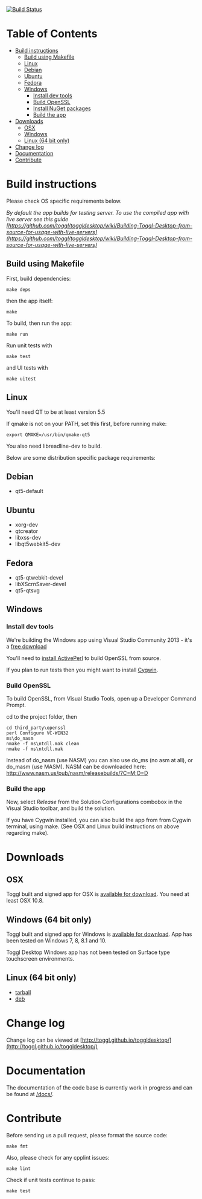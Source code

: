 
[![Build Status](https://travis-ci.org/toggl/toggldesktop.png)](https://travis-ci.org/toggl/toggldesktop)

Table of Contents
=================

  * [Build instructions](#build-instructions)
    * [Build using Makefile](#build-using-makefile)
    * [Linux](#linux)
    * [Debian](#debian)
    * [Ubuntu](#ubuntu)
    * [Fedora](#fedora)
    * [Windows](#windows)
      * [Install dev tools](#install-dev-tools)
      * [Build OpenSSL](#build-openssl)
      * [Install NuGet packages](#install-nuget-packages)
      * [Build the app](#build-the-app)
  * [Downloads](#downloads)
    * [OSX](#osx)
    * [Windows](#windows-1)
    * [Linux (64 bit only)](#linux-64-bit-only)
  * [Change log](#change-log)
  * [Documentation](#documentation)
  * [Contribute](#contribute)


# Build instructions

Please check OS specific requirements below.

_By default the app builds for testing server. To use the compiled app with live server see this guide [https://github.com/toggl/toggldesktop/wiki/Building-Toggl-Desktop-from-source-for-usage-with-live-servers](https://github.com/toggl/toggldesktop/wiki/Building-Toggl-Desktop-from-source-for-usage-with-live-servers)_

## Build using Makefile

First, build dependencies:
```
make deps
```
then the app itself:
```
make
```

To build, then run the app:
```
make run
```

Run unit tests with
```
make test
```
and UI tests with
```
make uitest
```

## Linux

You'll need QT to be at least version 5.5

If qmake is not on your PATH, set this first, before running make:

```
export QMAKE=/usr/bin/qmake-qt5
```

You also need libreadline-dev to build.

Below are some distribution specific package requirements:

## Debian

* qt5-default

## Ubuntu

* xorg-dev
* qtcreator
* libxss-dev
* libqt5webkit5-dev

## Fedora

* qt5-qtwebkit-devel
* libXScrnSaver-devel
* qt5-qtsvg

## Windows

### Install dev tools

We're building the Windows app using Visual Studio Community 2013 - it's a [free download](https://www.visualstudio.com/en-us/products/visual-studio-community-vs.aspx)

You'll need to [install ActivePerl](http://www.activestate.com/activeperl/downloads) to build OpenSSL from source.

If you plan to run tests then you might want to install [Cygwin](https://www.cygwin.com/).

### Build OpenSSL

To build OpenSSL, from Visual Studio Tools, open up a Developer Command Prompt.

cd to the project folder, then

```
cd third_party\openssl
perl Configure VC-WIN32
ms\do_nasm
nmake -f ms\ntdll.mak clean
nmake -f ms\ntdll.mak 
```

Instead of do_nasm (use NASM) you can also use do_ms (no asm at all), or do_masm (use MASM). 
NASM can be downloaded here: http://www.nasm.us/pub/nasm/releasebuilds/?C=M;O=D

### Build the app

Now, select *Release* from the Solution Configurations combobox in the Visual Studio toolbar, and build the solution.

If you have Cygwin installed, you can also build the app from from Cygwin terminal, using make. (See OSX and Linux build instructions on above regarding make).

# Downloads

## OSX

Toggl built and signed app for OSX is [available for download](https://www.toggl.com/api/v8/installer?platform=darwin&app=td&channel=stable). You need at least OSX 10.8.

## Windows (64 bit only)

Toggl built and signed app for Windows is [available for download](https://www.toggl.com/api/v8/installer?platform=windows&app=td&channel=stable). App has been tested on Windows 7, 8, 8.1 and 10.

Toggl Desktop Windows app has not been tested on Surface type touchscreen environments.

## Linux (64 bit only)

* [tarball](https://www.toggl.com/api/v8/installer?app=td&platform=linux&channel=stable)
* [deb](https://www.toggl.com/api/v8/installer?app=td&platform=deb64&channel=stable)


# Change log

Change log can be viewed at [http://toggl.github.io/toggldesktop/](http://toggl.github.io/toggldesktop/)

# Documentation

The documentation of the code base is currently work in progress and can be found at [/docs/](https://github.com/toggl/toggldesktop/tree/master/docs/index.md).

# Contribute

Before sending us a pull request, please format the source code:

```
make fmt
```

Also, please check for any cpplint issues:

```
make lint
```

Check if unit tests continue to pass:

```
make test
```

